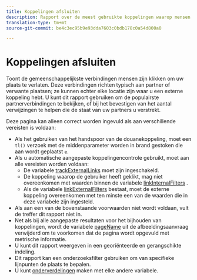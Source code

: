 ```yaml
---
title: Koppelingen afsluiten
description: Rapport over de meest gebruikte koppelingen waarop mensen klikken om uw site te verlaten.
translation-type: tm+mt
source-git-commit: be4c3ec95b9e93dda7603c0bdb178c0a54d800a0

---
```



# Koppelingen afsluiten

Toont de gemeenschappelijkste verbindingen mensen zijn klikken om uw plaats te verlaten. Deze verbindingen richten typisch aan partner of verwante plaatsen; ze kunnen echter elke locatie zijn waar u een externe koppeling hebt. U kunt dit rapport gebruiken om de populairste partnerverbindingen te bekijken, of bij het bevestigen van het aantal verwijzingen te helpen die de staat van uw partners u verstrekt.

Deze pagina kan alleen correct worden ingevuld als aan verschillende vereisten is voldaan:
* Als het gebruiken van het handspoor van de douanekoppeling, moet een `tl()` verzoek met de middenparameter worden in brand gestoken die aan wordt geplaatst `e`.
* Als u automatische aangepaste koppelingencontrole gebruikt, moet aan alle vereisten worden voldaan:
   * De variabele [trackExternalLinks](/help/implement/vars/config-vars/trackexternallinks.md) moet zijn ingeschakeld.
   * De koppeling waarop de gebruiker heeft geklikt, mag niet overeenkomen met waarden binnen de variabele [linkInternalFilters](/help/implement/vars/config-vars/linkinternalfilters.md) .
   * Als de variabele [linkExternalFilters](/help/implement/vars/config-vars/linkexternalfilters.md) bestaat, moet de externe koppeling overeenkomen met ten minste een van de waarden die in deze variabele zijn ingesteld.
* Als aan een van de bovenstaande voorwaarden niet wordt voldaan, vult de treffer dit rapport niet in.
* Net als bij alle aangepaste resultaten voor het bijhouden van koppelingen, wordt de variabele [pageName](/help/implement/vars/page-vars/pagename.md) uit de afbeeldingsaanvraag verwijderd om te voorkomen dat de pagina wordt opgevuld met metrische informatie.
* U kunt dit rapport weergeven in een georiënteerde en gerangschikte indeling.
* Dit rapport kan een onderzoeksfilter gebruiken om van specifieke lijnpunten de plaats te bepalen.
* U kunt [onderverdelingen](/help/analyze/reports-analytics/reports-customize/breakdowns.md) maken met elke andere variabele.
